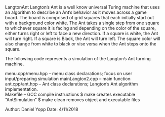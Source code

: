 LangtonAnt
Langton’s Ant is a well know universal Turing machine that uses an algorithm to describe an Ant’s behavior as it moves across a game board. The board is comprised of grid squares that each initially start out with a background color white. The Ant takes a single step from one square to whichever square it is facing and depending on the color of the square, either turns right or left to face a new direction. If a square is white, the Ant will turn right. If a square is Black, the Ant will turn left. The square color will also change from white to black or vise versa when the Ant steps onto the square.

The following code represents a simulation of the Langton’s Ant turning machine. 

menu.cpp/menu.hpp – menu class declarations; focus on user input/preparing simulation
mainLangton2.cpp – main function
ant.cpp/ant.hpp – Ant class declarations; Langton’s Ant algorithm implementation.   
Makefile – GCC compile instructions
	$ make		creates executable “AntSimulation”
	$ make clean	removes object and executable files

Author: Daniel Yopp
Date: 4/11/2018
